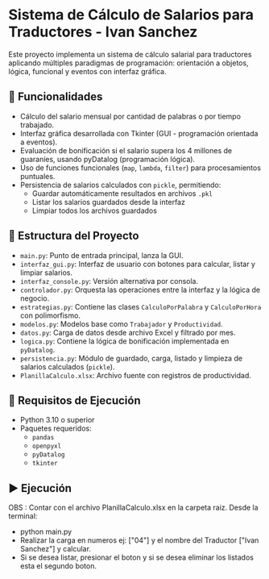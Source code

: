 # Sistema de Cálculo de Salarios para Traductores - Ivan Sanchez

Este proyecto implementa un sistema de cálculo salarial para traductores aplicando múltiples paradigmas de programación: orientación a objetos, lógica, funcional y eventos con interfaz gráfica.

## 📌 Funcionalidades

- Cálculo del salario mensual por cantidad de palabras o por tiempo trabajado.
- Interfaz gráfica desarrollada con Tkinter (GUI - programación orientada a eventos).
- Evaluación de bonificación si el salario supera los 4 millones de guaraníes, usando pyDatalog (programación lógica).
- Uso de funciones funcionales (`map`, `lambda`, `filter`) para procesamientos puntuales.
- Persistencia de salarios calculados con `pickle`, permitiendo:
  - Guardar automáticamente resultados en archivos `.pkl`
  - Listar los salarios guardados desde la interfaz
  - Limpiar todos los archivos guardados

## 🧱 Estructura del Proyecto

- `main.py`: Punto de entrada principal, lanza la GUI.
- `interfaz_gui.py`: Interfaz de usuario con botones para calcular, listar y limpiar salarios.
- `interfaz_console.py`: Versión alternativa por consola.
- `controlador.py`: Orquesta las operaciones entre la interfaz y la lógica de negocio.
- `estrategias.py`: Contiene las clases `CalculoPorPalabra` y `CalculoPorHora` con polimorfismo.
- `modelos.py`: Modelos base como `Trabajador` y `Productividad`.
- `datos.py`: Carga de datos desde archivo Excel y filtrado por mes.
- `logica.py`: Contiene la lógica de bonificación implementada en `pyDatalog`.
- `persistencia.py`: Módulo de guardado, carga, listado y limpieza de salarios calculados (`pickle`).
- `PlanillaCalculo.xlsx`: Archivo fuente con registros de productividad.

## 🧪 Requisitos de Ejecución

- Python 3.10 o superior
- Paquetes requeridos:
  - `pandas`
  - `openpyxl`
  - `pyDatalog`
  - `tkinter`

## ▶️ Ejecución
OBS : Contar con el archivo PlanillaCalculo.xlsx en la carpeta raiz.
Desde la terminal:
- python main.py
- Realizar la carga en numeros ej: ["04"] y el nombre del Traductor ["Ivan Sanchez"] y calcular.
- Si se desea listar, presionar el boton y si se desea eliminar los listados esta el segundo boton.
